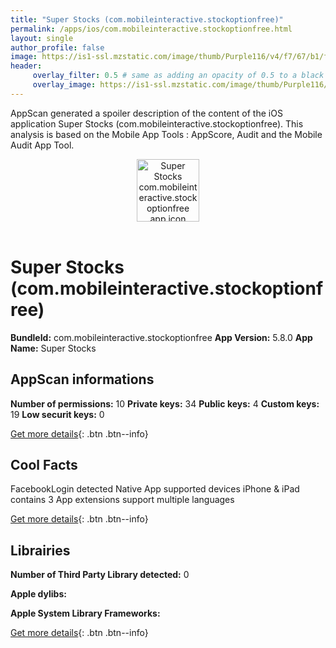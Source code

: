 ```yaml
---
title: "Super Stocks (com.mobileinteractive.stockoptionfree)"
permalink: /apps/ios/com.mobileinteractive.stockoptionfree.html
layout: single
author_profile: false
image: https://is1-ssl.mzstatic.com/image/thumb/Purple116/v4/f7/67/b1/f767b1ff-f5e9-20d2-284c-0d4938adf60d/AppIcon-SuperStocks-1x_U007emarketing-0-7-0-85-220.png/512x512bb.jpg
header: 
     overlay_filter: 0.5 # same as adding an opacity of 0.5 to a black background
     overlay_image: https://is1-ssl.mzstatic.com/image/thumb/Purple116/v4/f7/67/b1/f767b1ff-f5e9-20d2-284c-0d4938adf60d/AppIcon-SuperStocks-1x_U007emarketing-0-7-0-85-220.png/512x512bb.jpg
---
```

AppScan generated a spoiler description of the content of the iOS application Super Stocks (com.mobileinteractive.stockoptionfree). This analysis is based on the Mobile App Tools : AppScore, Audit and the Mobile Audit App Tool.

  
  
<div style="text-align: center;"><img src="https://is1-ssl.mzstatic.com/image/thumb/Purple116/v4/f7/67/b1/f767b1ff-f5e9-20d2-284c-0d4938adf60d/AppIcon-SuperStocks-1x_U007emarketing-0-7-0-85-220.png/512x512bb.jpg" width="100" height="100" alt="Super Stocks com.mobileinteractive.stockoptionfree app icon"></div></br>
  
# Super Stocks (com.mobileinteractive.stockoptionfree)

**BundleId:** com.mobileinteractive.stockoptionfree
**App Version:** 5.8.0
**App Name:** Super Stocks


## AppScan informations 

**Number of permissions:** 10
**Private keys:** 34
**Public keys:** 4
**Custom keys:** 19
**Low securit keys:** 0
  
[Get more details](/pricing.html){: .btn .btn--info}

## Cool Facts

FacebookLogin detected
Native App
supported devices iPhone & iPad
contains 3 App extensions
support multiple languages
  
[Get more details](/pricing.html){: .btn .btn--info}

## Librairies 
**Number of Third Party Library detected:** 0

**Apple dylibs:**


**Apple System Library Frameworks:**


  
[Get more details](/pricing.html){: .btn .btn--info}

